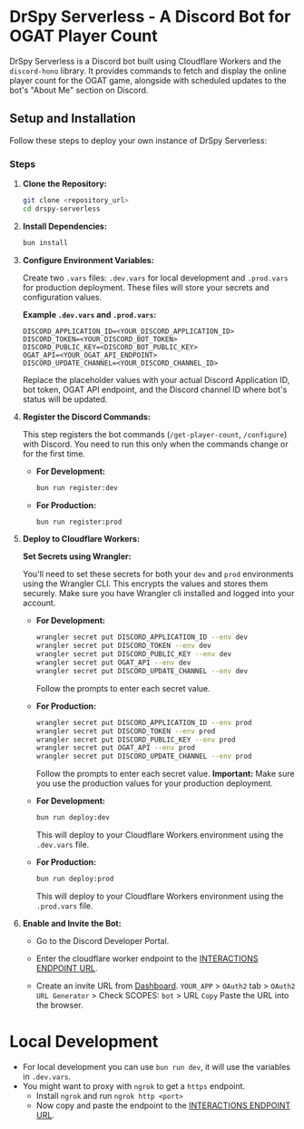 # DrSpy Serverless - A Discord Bot for OGAT Player Count

DrSpy Serverless is a Discord bot built using Cloudflare Workers and the `discord-hono` library. It provides commands to fetch and display the online player count for the OGAT game, alongside with scheduled updates to the bot's "About Me" section on Discord.

## Setup and Installation

Follow these steps to deploy your own instance of DrSpy Serverless:

### Steps

1. **Clone the Repository:**

   ```bash
   git clone <repository_url>
   cd drspy-serverless
   ```

2. **Install Dependencies:**

   ```bash
   bun install
   ```

3. **Configure Environment Variables:**

   Create two `.vars` files: `.dev.vars` for local development and `.prod.vars` for production deployment. These files will store your secrets and configuration values.

   **Example `.dev.vars` and `.prod.vars`:**

   ```
   DISCORD_APPLICATION_ID=<YOUR_DISCORD_APPLICATION_ID>
   DISCORD_TOKEN=<YOUR_DISCORD_BOT_TOKEN>
   DISCORD_PUBLIC_KEY=<DISCORD_BOT_PUBLIC_KEY>
   OGAT_API=<YOUR_OGAT_API_ENDPOINT>
   DISCORD_UPDATE_CHANNEL=<YOUR_DISCORD_CHANNEL_ID>
   ```

   Replace the placeholder values with your actual Discord Application ID, bot token, OGAT API endpoint, and the Discord channel ID where bot's status will be updated.

4. **Register the Discord Commands:**

   This step registers the bot commands (`/get-player-count`, `/configure`) with Discord. You need to run this only when the commands change or for the first time.

   -  **For Development:**

      ```bash
      bun run register:dev
      ```

   -  **For Production:**

      ```bash
      bun run register:prod
      ```

5. **Deploy to Cloudflare Workers:**

   **Set Secrets using Wrangler:**

   You'll need to set these secrets for both your `dev` and `prod` environments using the Wrangler CLI. This encrypts the values and stores them securely.
   Make sure you have Wrangler cli installed and logged into your account.

   -  **For Development:**

      ```bash
      wrangler secret put DISCORD_APPLICATION_ID --env dev
      wrangler secret put DISCORD_TOKEN --env dev
      wrangler secret put DISCORD_PUBLIC_KEY --env dev
      wrangler secret put OGAT_API --env dev
      wrangler secret put DISCORD_UPDATE_CHANNEL --env dev
      ```

      Follow the prompts to enter each secret value.

   -  **For Production:**

      ```bash
      wrangler secret put DISCORD_APPLICATION_ID --env prod
      wrangler secret put DISCORD_TOKEN --env prod
      wrangler secret put DISCORD_PUBLIC_KEY --env prod
      wrangler secret put OGAT_API --env prod
      wrangler secret put DISCORD_UPDATE_CHANNEL --env prod
      ```

      Follow the prompts to enter each secret value. **Important:** Make sure you use the production values for your production deployment.

   -  **For Development:**

      ```bash
      bun run deploy:dev
      ```

      This will deploy to your Cloudflare Workers environment using the `.dev.vars` file.

   -  **For Production:**

      ```bash
      bun run deploy:prod
      ```

      This will deploy to your Cloudflare Workers environment using the `.prod.vars` file.

6. **Enable and Invite the Bot:**

   -  Go to the Discord Developer Portal.
   -  Enter the cloudflare worker endpoint to the [INTERACTIONS ENDPOINT URL](https://discord.com/developers/applications).

    -  Create an invite URL from [Dashboard](https://discord.com/developers/applications). `YOUR_APP` > `OAuth2` tab > `OAuth2 URL Generator` > Check SCOPES: `bot` > URL `Copy` Paste the URL into the browser.


# Local Development 

- For local development you can use `bun run dev`, it will use the variables in `.dev.vars`. 
- You might want to proxy with `ngrok` to get a `https` endpoint.
    - Install `ngrok` and run `ngrok http <port>`
    - Now copy and paste the endpoint to the [INTERACTIONS ENDPOINT URL](https://discord.com/developers/applications).